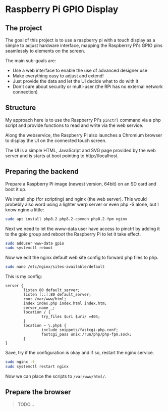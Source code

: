 # Raspberry Pi GPIO Display

## The project

The goal of this project is to use a raspberry pi with a touch display as a simple to adjust hardware interface, mapping the Raspberrry Pi's GPIO pins seamlessly to elements on the screen.

The main sub-goals are:
- Use a web interface to enable the use of advanced designer use
- Make everything easy to adjust and extend!
- Just provide the data and let the UI decide what to do with it
- Don't care about security or multi-user (the RPi has no external network connection)

## Structure

My approach here is to use the Raspberry Pi's `pinctrl` command via a php script and provide functions to read and write via the web service. 

Along the webservice, the Raspberry Pi also launches a Chromium browser to display the UI on the connected touch screen.

The UI is a simple HTML, JavaScript and SVG page provided by the web server and is starts at boot pointing to http://localhost.

## Preparing the backend

Prepare a Raspberry Pi image (newest version, 64bit) on an SD card and boot it up.

We install php (for scripting) and nginx (the web server). This would probebly also word using a lighter werp server or even php -S alone, but I know nginx a little:

```bash
sudo apt install php8.2 php8.2-common php8.2-fpm nginx
```

Next we need to let the www-data user have access to pinctrl by adding it to the gpio group and reboot the Raspberry Pi to let it take effect.

```bash
sudo adduser www-data gpio
sudo systemctl reboot
```

Now we edit the nginx default web site config to forward php files to php.

```bash
sudo nano /etc/nginx/sites-available/default
```

This is my config:

```
server {
        listen 80 default_server;
        listen [::]:80 default_server;
        root /var/www/html;
        index index.php index.html index.htm;
        server_name _;
        location / {
                try_files $uri $uri/ =404;
        }
        location ~ \.php$ {
                include snippets/fastcgi-php.conf;
                fastcgi_pass unix:/run/php/php-fpm.sock;
        }
}
```

Save, try if the configuration is okay and if so, restart the nginx service.

```bash
sudo nginx -t
sudo systemctl restart nginx
```

Now we can place the scripts to `/var/www/html/`.


## Prepare the browser

> TODO...
